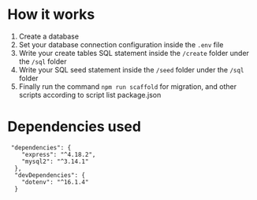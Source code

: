 # How it works

1. Create a database
2. Set your database connection configuration inside the `.env` file
3. Write your create tables SQL statement inside the `/create` folder under the `/sql` folder
4. Write your SQL seed statement inside the `/seed` folder under the `/sql` folder
5. Finally run the command `npm run scaffold` for migration, and other scripts according to script list package.json

# Dependencies used

     "dependencies": {
        "express": "^4.18.2",
        "mysql2": "^3.14.1"
      },
      "devDependencies": {
        "dotenv": "^16.1.4"
      }
